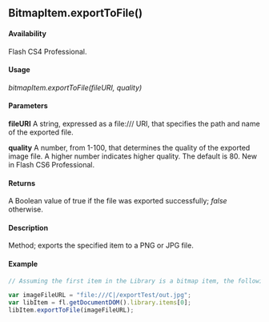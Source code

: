 ## BitmapItem.exportToFile()

#### Availability

Flash CS4 Professional.

#### Usage

*bitmapItem.exportToFile(fileURI, quality)*

#### Parameters

**fileURI** A string, expressed as a file:/// URI, that specifies the path and name of the exported file.

**quality** A number, from 1-100, that determines the quality of the exported image file. A higher number indicates higher quality. The default is 80. New in Flash CS6 Professional.

#### Returns

A Boolean value of true if the file was exported successfully; *false* otherwise.

#### Description

Method; exports the specified item to a PNG or JPG file.

#### Example

```javascript
// Assuming the first item in the Library is a bitmap item, the following code exports it as a JPG file:

var imageFileURL = "file:///C|/exportTest/out.jpg"; 
var libItem = fl.getDocumentDOM().library.items[0]; 
libItem.exportToFile(imageFileURL);
```

